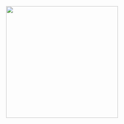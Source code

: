 <div id="header" align="center">
  <img src="https://github.com/LucasBressanc/LucasBressanc/mav.gif" width="300"/>

